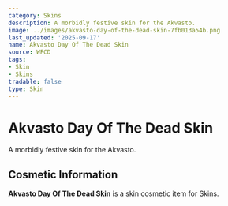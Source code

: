 ```yaml
---
category: Skins
description: A morbidly festive skin for the Akvasto.
image: ../images/akvasto-day-of-the-dead-skin-7fb013a54b.png
last_updated: '2025-09-17'
name: Akvasto Day Of The Dead Skin
source: WFCD
tags:
- Skin
- Skins
tradable: false
type: Skin
---
```


# Akvasto Day Of The Dead Skin

A morbidly festive skin for the Akvasto.

## Cosmetic Information

**Akvasto Day Of The Dead Skin** is a skin cosmetic item for Skins.

